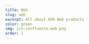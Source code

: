 ```yaml
---
title: Web
slug: web
excerpt: All about OVH Web products
color: green
img: icn-confluence-web.png
order: 1
---
```

